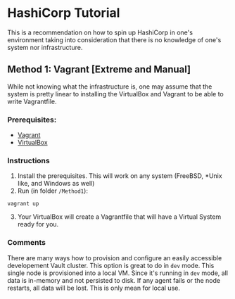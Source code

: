 # HashiCorp Tutorial

This is a recommendation on how to spin up HashiCorp in one's environment taking into consideration that
there is no knowledge of one's system nor infrastructure.

## Method 1: Vagrant [Extreme and Manual]

While not knowing what the infrastructure is, one may assume that the system is pretty linear to 
installing the VirtualBox and Vagrant to be able to write Vagrantfile.

### Prerequisites:

- [Vagrant](https://www.vagrantup.com/downloads.html)
- [VirtualBox](https://www.virtualbox.org/wiki/Downloads)

### Instructions

1) Install the prerequisites. This will work on any system (FreeBSD, *Unix like, and Windows as well)
2) Run (in folder `/Method1`):

```
vagrant up
```
3) Your VirtualBox will create a Vagrantfile that will have a Virtual System ready for you.

### Comments

There are many ways how to provision and configure an easily accessible developement Vault cluster.
This option is great to do in `dev` mode. This single node is provisioned into a local VM. Since it's 
running in `dev` mode, all data is in-memory and not persisted to disk. If any agent fails or the node restarts, all data will be lost. This is only mean for local use.